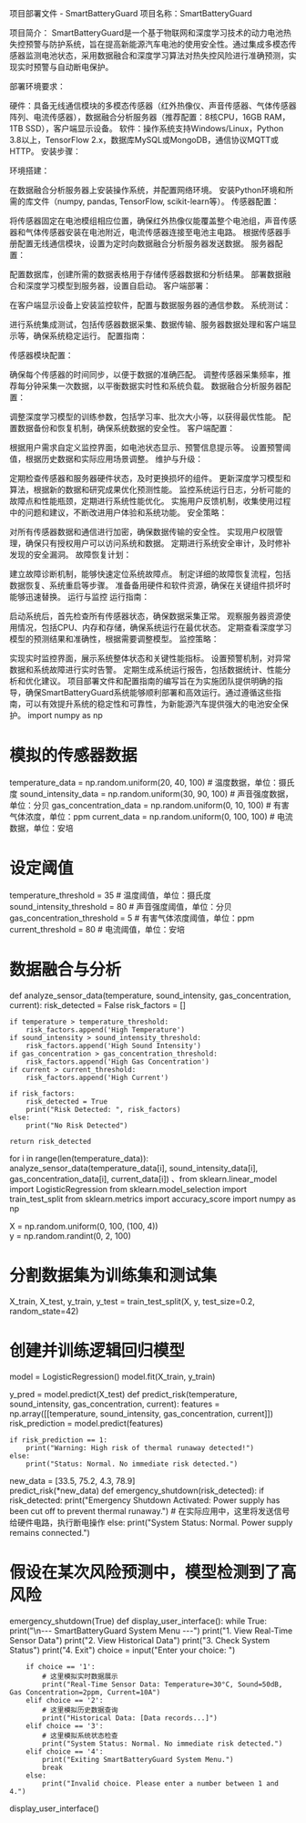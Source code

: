 项目部署文件 - SmartBatteryGuard
项目名称：SmartBatteryGuard

项目简介：
SmartBatteryGuard是一个基于物联网和深度学习技术的动力电池热失控预警与防护系统，旨在提高新能源汽车电池的使用安全性。通过集成多模态传感器监测电池状态，采用数据融合和深度学习算法对热失控风险进行准确预测，实现实时预警与自动断电保护。

部署环境要求：

硬件：具备无线通信模块的多模态传感器（红外热像仪、声音传感器、气体传感器阵列、电流传感器），数据融合分析服务器（推荐配置：8核CPU，16GB RAM，1TB SSD），客户端显示设备。
软件：操作系统支持Windows/Linux，Python 3.8以上，TensorFlow 2.x，数据库MySQL或MongoDB，通信协议MQTT或HTTP。
安装步骤：

环境搭建：

在数据融合分析服务器上安装操作系统，并配置网络环境。
安装Python环境和所需的库文件（numpy, pandas, TensorFlow, scikit-learn等）。
传感器配置：

将传感器固定在电池模组相应位置，确保红外热像仪能覆盖整个电池组，声音传感器和气体传感器安装在电池附近，电流传感器连接至电池主电路。
根据传感器手册配置无线通信模块，设置为定时向数据融合分析服务器发送数据。
服务器配置：

配置数据库，创建所需的数据表格用于存储传感器数据和分析结果。
部署数据融合和深度学习模型到服务器，设置自启动。
客户端部署：

在客户端显示设备上安装监控软件，配置与数据服务器的通信参数。
系统测试：

进行系统集成测试，包括传感器数据采集、数据传输、服务器数据处理和客户端显示等，确保系统稳定运行。
配置指南：

传感器模块配置：

确保每个传感器的时间同步，以便于数据的准确匹配。
调整传感器采集频率，推荐每分钟采集一次数据，以平衡数据实时性和系统负载。
数据融合分析服务器配置：

调整深度学习模型的训练参数，包括学习率、批次大小等，以获得最优性能。
配置数据备份和恢复机制，确保系统数据的安全性。
客户端配置：

根据用户需求自定义监控界面，如电池状态显示、预警信息提示等。
设置预警阈值，根据历史数据和实际应用场景调整。
维护与升级：

定期检查传感器和服务器硬件状态，及时更换损坏的组件。
更新深度学习模型和算法，根据新的数据和研究成果优化预测性能。
监控系统运行日志，分析可能的故障点和性能瓶颈，定期进行系统性能优化。
实施用户反馈机制，收集使用过程中的问题和建议，不断改进用户体验和系统功能。
安全策略：

对所有传感器数据和通信进行加密，确保数据传输的安全性。
实现用户权限管理，确保只有授权用户可以访问系统和数据。
定期进行系统安全审计，及时修补发现的安全漏洞。
故障恢复计划：

建立故障诊断机制，能够快速定位系统故障点。
制定详细的故障恢复流程，包括数据恢复、系统重启等步骤。
准备备用硬件和软件资源，确保在关键组件损坏时能够迅速替换。
运行与监控
运行指南：

启动系统后，首先检查所有传感器状态，确保数据采集正常。
观察服务器资源使用情况，包括CPU、内存和存储，确保系统运行在最优状态。
定期查看深度学习模型的预测结果和准确性，根据需要调整模型。
监控策略：

实现实时监控界面，展示系统整体状态和关键性能指标。
设置预警机制，对异常数据和系统故障进行实时告警。
定期生成系统运行报告，包括数据统计、性能分析和优化建议。
项目部署文件和配置指南的编写旨在为实施团队提供明确的指导，确保SmartBatteryGuard系统能够顺利部署和高效运行。通过遵循这些指南，可以有效提升系统的稳定性和可靠性，为新能源汽车提供强大的电池安全保护。
import numpy as np

# 模拟的传感器数据
temperature_data = np.random.uniform(20, 40, 100)  # 温度数据，单位：摄氏度
sound_intensity_data = np.random.uniform(30, 90, 100)  # 声音强度数据，单位：分贝
gas_concentration_data = np.random.uniform(0, 10, 100)  # 有害气体浓度，单位：ppm
current_data = np.random.uniform(0, 100, 100)  # 电流数据，单位：安培

# 设定阈值
temperature_threshold = 35  # 温度阈值，单位：摄氏度
sound_intensity_threshold = 80  # 声音强度阈值，单位：分贝
gas_concentration_threshold = 5  # 有害气体浓度阈值，单位：ppm
current_threshold = 80  # 电流阈值，单位：安培

# 数据融合与分析
def analyze_sensor_data(temperature, sound_intensity, gas_concentration, current):
    risk_detected = False
    risk_factors = []

    if temperature > temperature_threshold:
        risk_factors.append('High Temperature')
    if sound_intensity > sound_intensity_threshold:
        risk_factors.append('High Sound Intensity')
    if gas_concentration > gas_concentration_threshold:
        risk_factors.append('High Gas Concentration')
    if current > current_threshold:
        risk_factors.append('High Current')

    if risk_factors:
        risk_detected = True
        print("Risk Detected: ", risk_factors)
    else:
        print("No Risk Detected")

    return risk_detected

for i in range(len(temperature_data)):
    analyze_sensor_data(temperature_data[i], sound_intensity_data[i], gas_concentration_data[i], current_data[i])
、from sklearn.linear_model import LogisticRegression
from sklearn.model_selection import train_test_split
from sklearn.metrics import accuracy_score
import numpy as np

X = np.random.uniform(0, 100, (100, 4))  
y = np.random.randint(0, 2, 100)  

# 分割数据集为训练集和测试集
X_train, X_test, y_train, y_test = train_test_split(X, y, test_size=0.2, random_state=42)

# 创建并训练逻辑回归模型
model = LogisticRegression()
model.fit(X_train, y_train)


y_pred = model.predict(X_test)
def predict_risk(temperature, sound_intensity, gas_concentration, current):
    features = np.array([[temperature, sound_intensity, gas_concentration, current]])
    risk_prediction = model.predict(features)
    
    if risk_prediction == 1:
        print("Warning: High risk of thermal runaway detected!")
    else:
        print("Status: Normal. No immediate risk detected.")

new_data = [33.5, 75.2, 4.3, 78.9]  
predict_risk(*new_data)
def emergency_shutdown(risk_detected):
    if risk_detected:
        print("Emergency Shutdown Activated: Power supply has been cut off to prevent thermal runaway.")
        # 在实际应用中，这里将发送信号给硬件电路，执行断电操作
    else:
        print("System Status: Normal. Power supply remains connected.")

# 假设在某次风险预测中，模型检测到了高风险
emergency_shutdown(True)
def display_user_interface():
    while True:
        print("\n--- SmartBatteryGuard System Menu ---")
        print("1. View Real-Time Sensor Data")
        print("2. View Historical Data")
        print("3. Check System Status")
        print("4. Exit")
        choice = input("Enter your choice: ")

        if choice == '1':
            # 这里模拟实时数据展示
            print("Real-Time Sensor Data: Temperature=30°C, Sound=50dB, Gas Concentration=2ppm, Current=10A")
        elif choice == '2':
            # 这里模拟历史数据查询
            print("Historical Data: [Data records...]")
        elif choice == '3':
            # 这里模拟系统状态检查
            print("System Status: Normal. No immediate risk detected.")
        elif choice == '4':
            print("Exiting SmartBatteryGuard System Menu.")
            break
        else:
            print("Invalid choice. Please enter a number between 1 and 4.")

display_user_interface()
